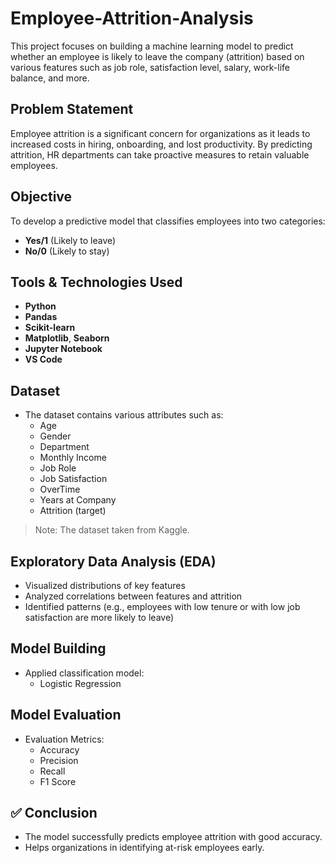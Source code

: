 # Employee-Attrition-Analysis
This project focuses on building a machine learning model to predict whether an employee is likely to leave the company (attrition) based on various features such as job role, satisfaction level, salary, work-life balance, and more.

## Problem Statement

Employee attrition is a significant concern for organizations as it leads to increased costs in hiring, onboarding, and lost productivity. By predicting attrition, HR departments can take proactive measures to retain valuable employees.

## Objective

To develop a predictive model that classifies employees into two categories:
- **Yes/1** (Likely to leave)
- **No/0** (Likely to stay)

## Tools & Technologies Used

- **Python**
- **Pandas**
- **Scikit-learn**
- **Matplotlib**, **Seaborn**
- **Jupyter Notebook**
- **VS Code**

## Dataset

- The dataset contains various attributes such as:
  - Age
  - Gender
  - Department
  - Monthly Income
  - Job Role
  - Job Satisfaction
  - OverTime
  - Years at Company
  - Attrition (target)

> Note: The dataset taken from Kaggle.

## Exploratory Data Analysis (EDA)

- Visualized distributions of key features
- Analyzed correlations between features and attrition
- Identified patterns (e.g., employees with low tenure or with low job satisfaction are more likely to leave)

## Model Building

- Applied classification model:
  - Logistic Regression

## Model Evaluation

- Evaluation Metrics:
  - Accuracy
  - Precision
  - Recall
  - F1 Score

## ✅ Conclusion

- The model successfully predicts employee attrition with good accuracy.
- Helps organizations in identifying at-risk employees early.
